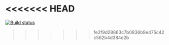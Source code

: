 <<<<<<< HEAD
=======
[![Build status](https://ci.appveyor.com/api/projects/status/3gggw2j274nbv2er/branch/main?svg=true)](https://ci.appveyor.com/project/mayer72/mayerci-1-2-5w3w4/branch/main)
>>>>>>> fe2f9d28863c7b0836b9e475c42c562b4d384e2b
